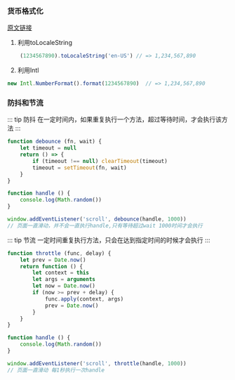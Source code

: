 ### 货币格式化
[原文链接](https://www.haorooms.com/post/js_qian_huobi_gs)
1. 利用toLocaleString
```js
    (1234567890).toLocaleString('en-US') // => 1,234,567,890
```
2. 利用Intl
```js
new Intl.NumberFormat().format(1234567890)  // => 1,234,567,890
```

### 防抖和节流
::: tip 防抖
在一定时间内，如果重复执行一个方法，超过等待时间，才会执行该方法
:::

```js
function debounce (fn, wait) {
    let timeout = null
    return () => {
        if (timeout !== null) clearTimeout(timeout)
        timeout = setTimeout(fn, wait)
    }
}

function handle () {
    console.log(Math.random())
}

window.addEventListener('scroll', debounce(handle, 1000))
// 页面一直滑动，并不会一直执行handle,只有等待超过wait 1000时间才会执行
```

::: tip 节流
一定时间重复执行方法，只会在达到指定时间的时候才会执行
:::

```js
function throttle (func, delay) {
    let prev = Date.now()
    return function () {
        let context = this
        let args = arguments
        let now = Date.now()
        if (now >= prev + delay) {
            func.apply(context, args)
            prev = Date.now()
        }
    }
}

function handle () {
    console.log(Math.random())
}

window.addEventListener('scroll', throttle(handle, 1000))
// 页面一直滑动 每1秒执行一次handle
```